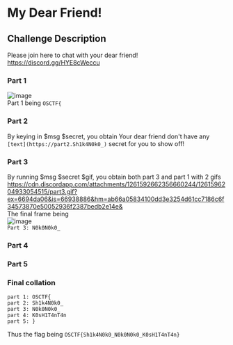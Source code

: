 # My Dear Friend!

## Challenge Description
Please join here to chat with your dear friend! https://discord.gg/HYE8cWeccu

### Part 1
![image](https://github.com/user-attachments/assets/10ad16c1-0572-4e64-bc85-9d82f4f4c52f)  
Part 1 being `OSCTF{`

### Part 2
By keying in $msg $secret, you obtain
Your dear friend don't have any `[text](https://part2.Sh1k4N0k0_)` secret for you to show off!

### Part 3
By running $msg $secret $gif, you obtain both part 3 and part 1 with 2 gifs
https://cdn.discordapp.com/attachments/1261592662356660244/1261596204933054515/part3.gif?ex=6694da06&is=66938886&hm=ab66a05834100dd3e3254d61cc7186c6f34573870e50052936f2387bedb2e14e&  
The final frame being  
![image](https://github.com/user-attachments/assets/c890dece-88e8-4d7d-b31c-3382d96fb2e5)  
`Part 3: N0k0N0k0_`
### Part 4

### Part 5

### Final collation
```
part 1: OSCTF{  
part 2: Sh1k4N0k0_  
part 3: N0k0N0k0_  
part 4: K0sH1T4nT4n  
part 5: }
```

Thus the flag being `OSCTF{Sh1k4N0k0_N0k0N0k0_K0sH1T4nT4n}`
